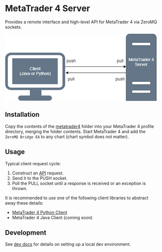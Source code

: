 # MetaTrader 4 Server
Provides a remote interface and high-level API for MetaTrader 4 via ZeroMQ sockets.

![Diagram 1](diagram_1.png)

## Installation
Copy the contents of the [metatrader4](metatrader4) folder into your MetaTrader 4 profile directory, merging the 
folder contents.
Start MetaTrader 4 and add the `ZeroMQ Bridge EA` to any chart (chart symbol does not matter).

## Usage

Typical client request cycle:

  1. Construct an [API](docs/api.md) request.
  1. Send it to the PUSH socket.
  1. Poll the PULL socket until a response is received or an exception is thrown.

It is recommended to use one of the following client libraries to abstract away these details:
- [MetaTrader 4 Python Client](https://github.com/CoeJoder/metatrader4-client-python)
- MetaTrader 4 Java Client (coming soon)

## Development
See [dev docs](docs/dev.md) for details on setting up a local dev environment.
